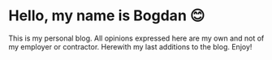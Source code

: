 # Hello, my name is Bogdan 😊
This is my personal blog.
All opinions expressed here are my own and not of my employer or contractor.
Herewith my last additions to the blog.
Enjoy!